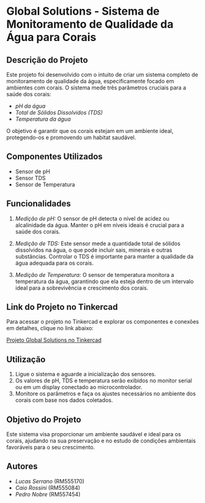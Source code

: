 # Global Solutions - Sistema de Monitoramento de Qualidade da Água para Corais

## Descrição do Projeto

Este projeto foi desenvolvido com o intuito de criar um sistema completo de monitoramento de qualidade da água, especificamente focado em ambientes com corais. O sistema mede três parâmetros cruciais para a saúde dos corais:

- *pH da água*
- *Total de Sólidos Dissolvidos (TDS)*
- *Temperatura da água*

O objetivo é garantir que os corais estejam em um ambiente ideal, protegendo-os e promovendo um habitat saudável.

## Componentes Utilizados

- Sensor de pH
- Sensor TDS
- Sensor de Temperatura

## Funcionalidades

1. *Medição de pH:* O sensor de pH detecta o nível de acidez ou alcalinidade da água. Manter o pH em níveis ideais é crucial para a saúde dos corais.

2. *Medição de TDS:* Este sensor mede a quantidade total de sólidos dissolvidos na água, o que pode incluir sais, minerais e outras substâncias. Controlar o TDS é importante para manter a qualidade da água adequada para os corais.

3. *Medição de Temperatura:* O sensor de temperatura monitora a temperatura da água, garantindo que ela esteja dentro de um intervalo ideal para a sobrevivência e crescimento dos corais.

## Link do Projeto no Tinkercad

Para acessar o projeto no Tinkercad e explorar os componentes e conexões em detalhes, clique no link abaixo:

[Projeto Global Solutions no Tinkercad](https://www.tinkercad.com/things/cNYAKYtvrwt-global-solutions/editel)

## Utilização

1. Ligue o sistema e aguarde a inicialização dos sensores.
2. Os valores de pH, TDS e temperatura serão exibidos no monitor serial ou em um display conectado ao microcontrolador.
3. Monitore os parâmetros e faça os ajustes necessários no ambiente dos corais com base nos dados coletados.

## Objetivo do Projeto

Este sistema visa proporcionar um ambiente saudável e ideal para os corais, ajudando na sua preservação e no estudo de condições ambientais favoráveis para o seu crescimento.

## Autores

- *Lucas Serrano* (RM555170)
- *Caio Rossini* (RM555084)
- *Pedro Nobre* (RM557454)
